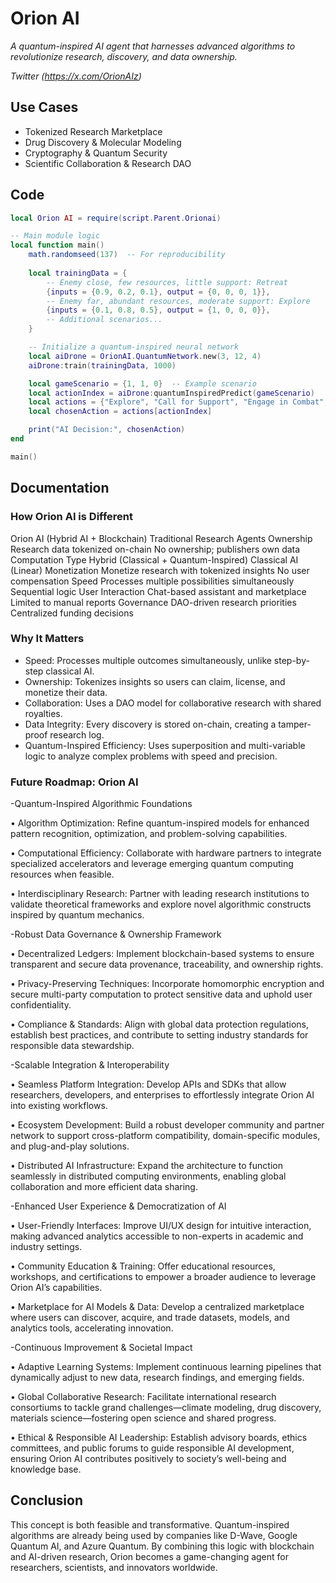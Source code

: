 # Orion AI

*A quantum-inspired AI agent that harnesses advanced algorithms to revolutionize research, discovery, and data ownership.*

*Twitter (https://x.com/OrionAIz)*

## Use Cases

- Tokenized Research Marketplace
- Drug Discovery & Molecular Modeling
- Cryptography & Quantum Security
- Scientific Collaboration & Research DAO

## Code

```lua
local Orion AI = require(script.Parent.Orionai)

-- Main module logic
local function main()
	math.randomseed(137)  -- For reproducibility
	
	local trainingData = {
		-- Enemy close, few resources, little support: Retreat
		{inputs = {0.9, 0.2, 0.1}, output = {0, 0, 0, 1}},
		-- Enemy far, abundant resources, moderate support: Explore
		{inputs = {0.1, 0.8, 0.5}, output = {1, 0, 0, 0}},
		-- Additional scenarios...
	}

    -- Initialize a quantum-inspired neural network
	local aiDrone = OrionAI.QuantumNetwork.new(3, 12, 4)
	aiDrone:train(trainingData, 1000)

	local gameScenario = {1, 1, 0}  -- Example scenario
	local actionIndex = aiDrone:quantumInspiredPredict(gameScenario)
	local actions = {"Explore", "Call for Support", "Engage in Combat", "Retreat"}
	local chosenAction = actions[actionIndex]

	print("AI Decision:", chosenAction)
end

main()
```

## Documentation

### How Orion AI is Different

Orion AI (Hybrid AI + Blockchain) Traditional Research Agents
Ownership Research data tokenized on-chain No ownership; publishers own data
Computation Type Hybrid (Classical + Quantum-Inspired) Classical AI (Linear)
Monetization Monetize research with tokenized insights No user compensation
Speed Processes multiple possibilities simultaneously Sequential logic
User Interaction Chat-based assistant and marketplace Limited to manual reports
Governance DAO-driven research priorities Centralized funding decisions

### Why It Matters

- Speed: Processes multiple outcomes simultaneously, unlike step-by-step classical AI.
- Ownership: Tokenizes insights so users can claim, license, and monetize their data.
- Collaboration: Uses a DAO model for collaborative research with shared royalties.
- Data Integrity: Every discovery is stored on-chain, creating a tamper-proof research log.
- Quantum-Inspired Efficiency: Uses superposition and multi-variable logic to analyze complex problems with speed and precision.

### Future Roadmap: Orion AI

-Quantum-Inspired Algorithmic Foundations

 • Algorithm Optimization: Refine quantum-inspired models for enhanced pattern recognition, optimization, and problem-solving capabilities.

 • Computational Efficiency: Collaborate with hardware partners to integrate specialized accelerators and leverage emerging quantum computing resources when feasible.

 • Interdisciplinary Research: Partner with leading research institutions to validate theoretical frameworks and explore novel algorithmic constructs inspired by quantum mechanics.

-Robust Data Governance & Ownership Framework 

 • Decentralized Ledgers: Implement blockchain-based systems to ensure transparent and secure data provenance, traceability, and ownership rights.

 • Privacy-Preserving Techniques: Incorporate homomorphic encryption and secure multi-party computation to protect sensitive data and uphold user confidentiality.

 • Compliance & Standards: Align with global data protection regulations, establish best practices, and contribute to setting industry standards for responsible data stewardship.

-Scalable Integration & Interoperability

 • Seamless Platform Integration: Develop APIs and SDKs that allow researchers, developers, and enterprises to effortlessly integrate Orion AI into existing workflows.

 • Ecosystem Development: Build a robust developer community and partner network to support cross-platform compatibility, domain-specific modules, and plug-and-play solutions.

 • Distributed AI Infrastructure: Expand the architecture to function seamlessly in distributed computing environments, enabling global collaboration and more efficient data sharing.

-Enhanced User Experience & Democratization of AI

 • User-Friendly Interfaces: Improve UI/UX design for intuitive interaction, making advanced analytics accessible to non-experts in academic and industry settings.

 • Community Education & Training: Offer educational resources, workshops, and certifications to empower a broader audience to leverage Orion AI’s capabilities.

 • Marketplace for AI Models & Data: Develop a centralized marketplace where users can discover, acquire, and trade datasets, models, and analytics tools, accelerating innovation.

-Continuous Improvement & Societal Impact

 • Adaptive Learning Systems: Implement continuous learning pipelines that dynamically adjust to new data, research findings, and emerging fields.

 • Global Collaborative Research: Facilitate international research consortiums to tackle grand challenges—climate modeling, drug discovery, materials science—fostering open science and shared progress.

 • Ethical & Responsible AI Leadership: Establish advisory boards, ethics committees, and public forums to guide responsible AI development, ensuring Orion AI contributes positively to society’s well-being and knowledge base.

## Conclusion

This concept is both feasible and transformative. Quantum-inspired algorithms are already being used by companies like D-Wave, Google Quantum AI, and Azure Quantum. By combining this logic with blockchain and AI-driven research, Orion becomes a game-changing agent for researchers, scientists, and innovators worldwide.
